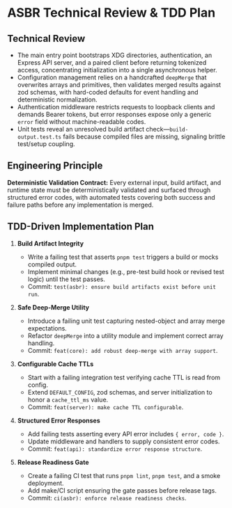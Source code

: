 # ASBR Technical Review & TDD Plan

## Technical Review

- The main entry point bootstraps XDG directories, authentication, an Express API server, and a paired client before returning tokenized access, concentrating initialization into a single asynchronous helper.
- Configuration management relies on a handcrafted `deepMerge` that overwrites arrays and primitives, then validates merged results against zod schemas, with hard-coded defaults for event handling and deterministic normalization.
- Authentication middleware restricts requests to loopback clients and demands Bearer tokens, but error responses expose only a generic `error` field without machine-readable codes.
- Unit tests reveal an unresolved build artifact check—`build-output.test.ts` fails because compiled files are missing, signaling brittle test/setup coupling.

## Engineering Principle

**Deterministic Validation Contract:** Every external input, build artifact, and runtime state must be deterministically validated and surfaced through structured error codes, with automated tests covering both success and failure paths before any implementation is merged.

## TDD-Driven Implementation Plan

1. **Build Artifact Integrity**

   - Write a failing test that asserts `pnpm test` triggers a build or mocks compiled output.
   - Implement minimal changes (e.g., pre-test build hook or revised test logic) until the test passes.
   - Commit: `test(asbr): ensure build artifacts exist before unit run`.

2. **Safe Deep-Merge Utility**

   - Introduce a failing unit test capturing nested-object and array merge expectations.
   - Refactor `deepMerge` into a utility module and implement correct array handling.
   - Commit: `feat(core): add robust deep-merge with array support`.

3. **Configurable Cache TTLs**

   - Start with a failing integration test verifying cache TTL is read from config.
   - Extend `DEFAULT_CONFIG`, zod schemas, and server initialization to honor a `cache_ttl_ms` value.
   - Commit: `feat(server): make cache TTL configurable`.

4. **Structured Error Responses**

   - Add failing tests asserting every API error includes `{ error, code }`.
   - Update middleware and handlers to supply consistent error codes.
   - Commit: `feat(api): standardize error response structure`.

5. **Release Readiness Gate**
   - Create a failing CI test that runs `pnpm lint`, `pnpm test`, and a smoke deployment.
   - Add make/CI script ensuring the gate passes before release tags.
   - Commit: `ci(asbr): enforce release readiness checks`.
